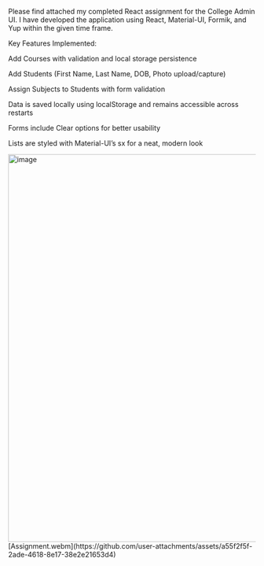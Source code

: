 Please find attached my completed React assignment for the College Admin UI. I have developed the application using React, Material-UI, Formik, and Yup within the given time frame.

Key Features Implemented:

Add Courses with validation and local storage persistence

Add Students (First Name, Last Name, DOB, Photo upload/capture)

Assign Subjects to Students with form validation

Data is saved locally using localStorage and remains accessible across restarts

Forms include Clear options for better usability

Lists are styled with Material-UI’s sx for a neat, modern look

<img width="1889" height="788" alt="image" src="https://github.com/user-attachments/assets/2e2001fb-28a5-420e-a353-dd1fe4203e07" />
[Assignment.webm](https://github.com/user-attachments/assets/a55f2f5f-2ade-4618-8e17-38e2e21653d4)

